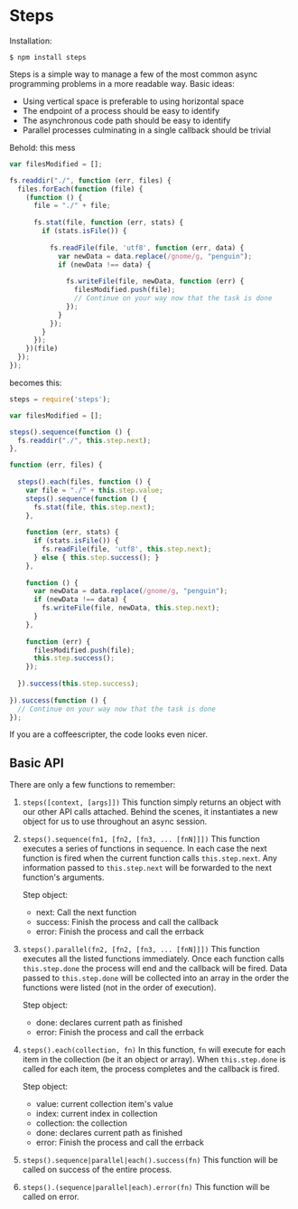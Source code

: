 # Steps

Installation:

```
$ npm install steps
```

Steps is a simple way to manage a few of the most common async programming problems in a more readable way.
Basic ideas:

  * Using vertical space is preferable to using horizontal space
  * The endpoint of a process should be easy to identify
  * The asynchronous code path should be easy to identify
  * Parallel processes culminating in a single callback should be trivial

Behold: this mess

```javascript
var filesModified = [];

fs.readdir("./", function (err, files) {
  files.forEach(function (file) {
    (function () {
      file = "./" + file;
      
      fs.stat(file, function (err, stats) {
        if (stats.isFile()) {
         
          fs.readFile(file, 'utf8', function (err, data) {
            var newData = data.replace(/gnome/g, "penguin");
            if (newData !== data) {
             
              fs.writeFile(file, newData, function (err) {
                filesModified.push(file);
                // Continue on your way now that the task is done
              });
            }
          });
        }
      });
    })(file)
  });
});
```

becomes this:

```javascript
steps = require('steps');

var filesModified = [];

steps().sequence(function () {
  fs.readdir("./", this.step.next);
}, 

function (err, files) {
 
  steps().each(files, function () {
    var file = "./" + this.step.value;
    steps().sequence(function () {
      fs.stat(file, this.step.next);
    }, 
    
    function (err, stats) {
      if (stats.isFile()) {
        fs.readFile(file, 'utf8', this.step.next);
      } else { this.step.success(); }
    }, 
    
    function () {
      var newData = data.replace(/gnome/g, "penguin");
      if (newData !== data) {
        fs.writeFile(file, newData, this.step.next);
      }
    }, 
    
    function (err) {
      filesModified.push(file);
      this.step.success();
    });
    
  }).success(this.step.success);
  
}).success(function () {
  // Continue on your way now that the task is done
});
```

If you are a coffeescripter, the code looks even nicer.

## Basic API

There are only a few functions to remember:

  1. `steps([context, [args]])`
     This function simply returns an object with our other API calls attached. Behind the scenes,
     it instantiates a new object for us to use throughout an async session.
    
  2. `steps().sequence(fn1, [fn2, [fn3, ... [fnN]]])`
     This function executes a series of functions in sequence. In each case the next function is
     fired when the current function calls `this.step.next`. Any information passed to `this.step.next`
     will be forwarded to the next function's arguments.
    
     Step object:
       * next: Call the next function
       * success: Finish the process and call the callback
       * error: Finish the process and call the errback
  
  3. `steps().parallel(fn2, [fn2, [fn3, ... [fnN]]])`
     This function executes all the listed functions immediately. Once each function calls `this.step.done`
     the process will end and the callback will be fired. Data passed to `this.step.done` will be collected
     into an array in the order the functions were listed (not in the order of execution).
    
     Step object:
       * done: declares current path as finished
       * error: Finish the process and call the errback
    
  4. `steps().each(collection, fn)`
     In this function, `fn` will execute for each item in the collection (be it an object or array).
     When `this.step.done` is called for each item, the process completes and the callback is fired.
  
     Step object:
       * value: current collection item's value
       * index: current index in collection
       * collection: the collection
       * done: declares current path as finished
       * error: Finish the process and call the errback
      
  5. `steps().sequence|parallel|each().success(fn)`
     This function will be called on success of the entire process.
    
  6. `steps().(sequence|parallel|each).error(fn)`
     This function will be called on error.

